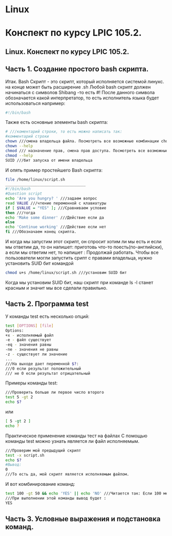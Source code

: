 # Linux
# Конспект по курсу LPIC 105.2.

## Linux. Конспект по курсу LPIC 105.2.

## Часть 1. Создание простого bash скрипта.
Итак. 
Bash Скрипт - это скрипт, который исполняется системой линукс. на конце может быть расширение .sh
Любой bash скрипт должен начинаться с символов Shibang -то есть #!
После данного символа обозначается какой интерпретатор, то есть исполнитель языка будет использоваться например:
```bash
#!/bin/bash
```
Также есть основные элементы bash скрипта:
```bash
# ///коментарий строки, то есть можно написать так:
#комментарий строки
chown ///смена владельца файла. Посмотреть все возможные комбинации chown можно:
chown --help
chmod /// назначение прав, смена прав доступа. Посмотреть все возможные комбинации chmod можно:
chmod --help
SUID ///бит запуска от имени владельца
```
И опять пример простейшего Bash скрипта:
```bash
file /home/linux/script.sh
___________________________________
#!/bin/bash
#Question script
echo 'Are you hungry? ' ///задаем вопрос
read VALUE ///чтение переменной с клавиатуры
if [ $VALUE = "YES" ]; ///Сравниваем условие
then ///тогда
echo 'Make some dinner' ///Действие если да
else
echo 'Continue working' ///Действие если нет
fi ///Обозначаем конец скрипта.
```
И когда мы запустим этот скрипт, он спросит хотим ли мы есть и если мы ответим да, то он напишет: приготовь что-то поесть(по-английски), а если мы ответим нет, то напишет : Продолжай работать.
Чтобы все пользователи могли запустить срипт с правами владельца, нужно установить SUID бит командой 
```bash
chmod u+s /home/linux/script.sh ///установим SUID бит
```
Когда мы установим SUID бит, наш скрипт при команде ls -l станет красным и значит мы все сделали правильно.

## Часть 2. Программа test
У команды test есть несколько опций:
```bash
test [OPTIONS] [file]
Options:
+x - исполняемый файл
-e - файл существует
-eq - значения равны
-ne - значения не равны
-z - существует ли значение
...
///На выходе дает переменной $?:
///0 если результат положительный
/// не 0 если результат отрицательный
```
Примеры команды test:
```bash
///Проверить больше ли первое число второго
test 5 -gt 2
echo $?
```
или
```bash
[ 5 -gt 2 ]
echo ?
```
Практическое применение команды тест на файлах
С помощью команды test можно узнать является ли файл исполняемым.
```bash
///Проверим мой предыдущий скрипт
test -x script.sh
echo $?
#Вывод:
0
///То есть да, мой скрипт является исполняемым файлом.
```
И вот комбинирование команд:
```bash
test 100 -gt 50 && echo 'YES' || echo 'NO' ///Читается так: Если 100 меньше 50, то вывести YES, в другом случае вывести NO
///При выполнении этой команды вывод будет :
YES
```
## Часть 3. Условные выражения и подстановка команд.
